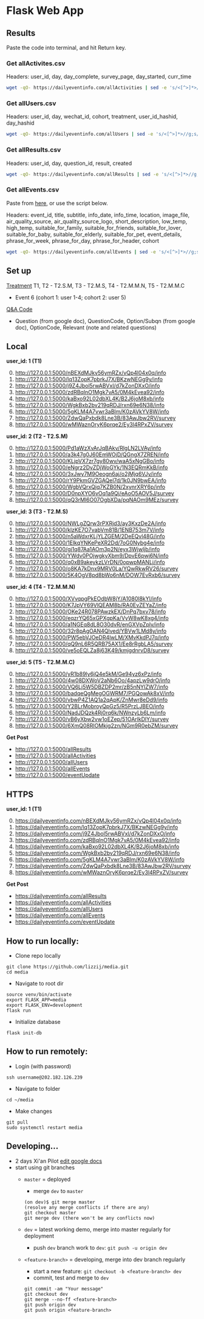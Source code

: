 # Flask Web App

## Results
Paste the code into terminal, and hit Return key.
### Get allActivites.csv
Headers: user_id, day, day_complete, survey_page, day_started, curr_time
```bash
wget -qO- https://dailyeventinfo.com/allActivities | sed -e 's/<[^>]*>//g;s/^ //g;s/^[ \t]*//;s/完成情况//;/^$/d' > allActivites.csv
```

### Get allUsers.csv
Headers: user_id, day, wechat_id, cohort, treatment, user_id_hashid, day_hashid
```bash
wget -qO- https://dailyeventinfo.com/allUsers | sed -e 's/<[^>]*>//g;s/^ //g;s/^[ \t]*//;s/完成情况//;/^$/d' > allUsers.csv
```

### Get allResults.csv
Headers: user_id, day, question_id, result, created
```bash
wget -qO- https://dailyeventinfo.com/allResults | sed -e 's/<[^>]*>//g;s/^ //g;s/^[ \t]*//;s/完成情况//;/^$/d' > allResults.csv
```

### Get allEvents.csv
Paste from [here](https://dailyeventinfo.com/allEvents), or use the script below.    

Headers: event_id, title, subtitle, info_date, info_time, location, image_file, air_quality_source, air_quality_source_logo, short_description, low_temp, high_temp, suitable_for_family, suitable_for_friends, suitable_for_lover, suitable_for_baby, suitable_for_elderly, suitable_for_pet, event_details, phrase_for_week, phrase_for_day, phrase_for_header, cohort
```bash
wget -qO- https://dailyeventinfo.com/allEvents | sed -e 's/<[^>]*>//g;s/^ //g;s/^[ \t]*//;s/完成情况//;/^$/d' > allEvents.csv
```
## Set up
[Treatment](https://docs.google.com/spreadsheets/d/1rbqW0Ooj0mW6yI6AapUmkkDcs3w8OI5H3VPDT4D049o/edit?usp=sharing) T1, T2 - T2.S.M, T3 - T2.M.S, T4 - T2.M.M.N, T5 - T2.M.M.C
- Event 6 (cohort 1: user 1-4; cohort 2: user 5)

[Q&A Code](https://docs.google.com/spreadsheets/d/13eTESZNvaWt9HJT508376lfapPdtOMc5z4Z9fiaU_P4/edit?usp=sharing)
- Question (from google doc), QuestionCode, Option/Subqn (from google doc), OptionCode, Relevant (note and related questions)

## Local  
**user_id: 1 (T1)**  

0. http://127.0.0.1:5000/nBEXdMJkv56ymRZx/vQp4l04x0q/info
1. http://127.0.0.1:5000/lq13ZopK7pbrkJ7X/BKzwNEGg9y/info  
2. http://127.0.0.1:5000/j9Z4Jbol5rwABVxl/d7kZonDXxO/info  
3. http://127.0.0.1:5000/zdRBqlnO1Mgk7vA5/0M4kEvea92/info  
4. http://127.0.0.1:5000/kaBxo92L02dbXL4K/B2J6joM8xb/info  
5. http://127.0.0.1:5000/WgkBxb2bv219qRDJ/rxn69e6N38/info  
6. http://127.0.0.1:5000/5gKLM4A7vwr3aBlm/K0zAVkYV8W/info  
7. http://127.0.0.1:5000/ZdwQaPxbdk8Lne3B/83AwJbw2RV/survey  
8. http://127.0.0.1:5000/wMWaznOryK6prqe2/Ey3l4RPxZV/survey  

**user_id: 2 (T2 - T2.S.M)**  

0. http://127.0.0.1:5000/Pd1aWzXvArJqBAkv/RlgLN2LVAy/info
1. http://127.0.0.1:5000/a3k47g0J60EmWOjD/QGngX7ZREN/info
2. http://127.0.0.1:5000/KLjpVX7zr7gy80wv/waA5xNgGBo/info
3. http://127.0.0.1:5000/eNgrz2DvZDjWoGYk/1N3EQRmKkB/info
4. http://127.0.0.1:5000/3xJwy7M9Oeogn6aj/o2jMjq6VJy/info
5. http://127.0.0.1:5000/rY9PkmGVZGAQel7d/1k0JN9bwEA/info
6. http://127.0.0.1:5000/WgbVQrxQjq7KZB0N/2xynrXRY6p/info
7. http://127.0.0.1:5000/D0npXYO6vOq1a9Qj/eAoO5AOV5J/survey
8. http://127.0.0.1:5000/qQ3rMl6O07OgbXDa/pqNAOm9MEz/survey

**user_id: 3 (T3 - T2.M.S)**  

0. http://127.0.0.1:5000/NWLgZQrw3rPXRjd3/ay3KxzDe2A/info
1. http://127.0.0.1:5000/klzKE7O7vabVm81B/1ENB753m7V/info
2. http://127.0.0.1:5000/n5aWdxrKLjYLZGEM/2DeEQvl48G/info
3. http://127.0.0.1:5000/1ElkqYNKePeXR2Dd/7oG0Nybg4e/info
4. http://127.0.0.1:5000/gj1q87Aa1AOm3p2N/eyx3Wjwljb/info
5. http://127.0.0.1:5000/YWdv0POjwgkyXbm9/DpvE6pwj6N/info
6. http://127.0.0.1:5000/q0xB9akeykzLVrDN/0opwpMANLj/info
7. http://127.0.0.1:5000/o8KA7kDnx9MRV0La/YQwRkwRV26/survey
8. http://127.0.0.1:5000/5K4OgV8pd8bWo6nM/DOW7EvRxb6/survey

**user_id: 4 (T4 - T2.M.M.N)**  

0. http://127.0.0.1:5000/XVvqpgPkEOdbW8jY/A1080l8kYl/info
1. http://127.0.0.1:5000/K7JpVY69VlQEAM8b/RA0EvZEYaZ/info
2. http://127.0.0.1:5000/OKe24R078PAwzkEX/DnPq7bxv78/info
3. http://127.0.0.1:5000/eqzrYQ65xGPXgpKa/VyW8wK8xg4/info
4. http://127.0.0.1:5000/a1NGEq8dL8O30dvR/enGXVpZplv/info
5. http://127.0.0.1:5000/32r8pAgOAN4Qlved/YBVw1LMd8y/info
6. http://127.0.0.1:5000/PW5ebVJOeDR4lwLM/XMvKkdPJ7q/info
7. http://127.0.0.1:5000/qQ9nL6R5QRB75AX1/Ee8rRgbLA5/survey
8. http://127.0.0.1:5000/ve5oEQLZa8j63K49/kmjgdnrvD8/survey

**user_id: 5 (T5 - T2.M.M.C)**   

0. http://127.0.0.1:5000/yR1b89ly6jQ4e5kM/Ge94yz6xPz/info
1. http://127.0.0.1:5000/4w08DXWoV2aNb6Oo/4apzLw9drO/info
2. http://127.0.0.1:5000/VQ6Lj5W5DBZDP2mr/zB5nNYlZW7/info
3. http://127.0.0.1:5000/badqeQgMegOGWRM7/PGQowAk8xV/info
4. http://127.0.0.1:5000/vbwP4Z1AQ1a2qApK/ZnMwr8eDd9/info
5. http://127.0.0.1:5000/Y2BLrMobroyQpGz5/R5PrzLJBEO/info
6. http://127.0.0.1:5000/NadJDQzk4Rj0rq6k/NWnzyLb6Lm/info
7. http://127.0.0.1:5000/vB6yXbw2vw1oEZep/51OArlkDlY/survey
8. http://127.0.0.1:5000/6XmQ08RlOMkjg2zn/NGm9R0ebZM/survey

**Get Post**
- http://127.0.0.1:5000/allResults
- http://127.0.0.1:5000/allActivities
- http://127.0.0.1:5000/allUsers
- http://127.0.0.1:5000/allEvents
- http://127.0.0.1:5000/eventUpdate

## HTTPS  
**user_id: 1 (T1)**  

0. https://dailyeventinfo.com/nBEXdMJkv56ymRZx/vQp4l04x0q/info
1. https://dailyeventinfo.com/lq13ZopK7pbrkJ7X/BKzwNEGg9y/info
2. https://dailyeventinfo.com/j9Z4Jbol5rwABVxl/d7kZonDXxO/info
3. https://dailyeventinfo.com/zdRBqlnO1Mgk7vA5/0M4kEvea92/info
4. https://dailyeventinfo.com/kaBxo92L02dbXL4K/B2J6joM8xb/info
5. https://dailyeventinfo.com/WgkBxb2bv219qRDJ/rxn69e6N38/info
6. https://dailyeventinfo.com/5gKLM4A7vwr3aBlm/K0zAVkYV8W/info
7. https://dailyeventinfo.com/ZdwQaPxbdk8Lne3B/83AwJbw2RV/survey
8. https://dailyeventinfo.com/wMWaznOryK6prqe2/Ey3l4RPxZV/survey

**Get Post**
- https://dailyeventinfo.com/allResults
- https://dailyeventinfo.com/allActivities
- https://dailyeventinfo.com/allUsers
- https://dailyeventinfo.com/allEvents
- https://dailyeventinfo.com/eventUpdate

## How to run locally:
- Clone repo locally
```
git clone https://github.com/lizzij/media.git
cd media
```

- Navigate to root dir
```
source venv/bin/activate
export FLASK_APP=media
export FLASK_ENV=development
flask run
```

- Initialize database
```
flask init-db
```

## How to run remotely:
- Login (with password)
```
ssh username@202.182.126.239
```
- Navigate to folder
```
cd ~/media
```

- Make changes
```
git pull
sudo systemctl restart media
```

## Developing...
- 2 days Xi'an Pilot [edit google docs](https://docs.google.com/document/d/1xvPo-bulFDlbYwLeHmL--fx_NsrwSkMH_i8PZwZrUGc/edit?usp=sharing)
- start using git branches
  - `master` = deployed
    - merge `dev` to `master`

    ```
    (on dev)$ git merge master
    (resolve any merge conflicts if there are any)
    git checkout master
    git merge dev (there won't be any conflicts now)
    ```

  - `dev` = latest working demo, merge into master regularly for deployment
    - push `dev` branch work to `dev`: `git push -u origin dev`
  - `<feature-branch>` = developing, merge into dev branch regularly
    - start a new feature: `git checkout -b <feature-branch> dev`
    - commit, test and merge to `dev`
    
    ```
    git commit -am "Your message"
    git checkout dev
    git merge --no-ff <feature-branch>
    git push origin dev
    git push origin <feature-branch>
    ```
